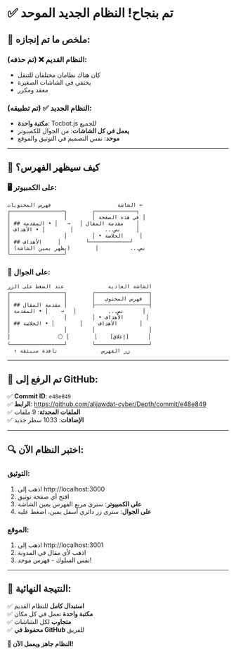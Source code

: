 # ✅ تم بنجاح! النظام الجديد الموحد

## 🎉 **ملخص ما تم إنجازه:**

### **النظام القديم ❌ (تم حذفه):**
- كان هناك نظامان مختلفان للتنقل
- يختفي في الشاشات الصغيرة
- معقد ومكرر

### **النظام الجديد ✅ (تم تطبيقه):**
- **مكتبة واحدة**: Tocbot.js للجميع
- **يعمل في كل الشاشات**: من الجوال للكمبيوتر
- **موحد**: نفس التصميم في التوثيق والموقع

---

## 📱 **كيف سيظهر الفهرس؟**

### 🖥️ **على الكمبيوتر:**
```
الشاشة                     فهرس المحتويات ←
┌─────────────────┐        ┌─────────────┐
│                 │        │ في هذه الصفحة │
│ ## مقدمة المقال │   →   │ • المقدمة    │
│ نص...          │        │ • الأهداف     │
│                 │        │ • الخلاصة     │
│ ## الأهداف     │        └─────────────┘
│ نص...          │        (يظهر يمين الشاشة)
└─────────────────┘
```

### 📱 **على الجوال:**
```
الشاشة العادية              عند الضغط على الزر
┌─────────────────┐        ┌─────────────────┐
│                 │        │   فهرس المحتوى  │
│ ## مقدمة المقال │        ├─────────────────┤
│ نص...          │   →    │ • المقدمة      │
│                 │        │ • الأهداف       │
│ ## الأهداف     │        │ • الخلاصة       │
│                 │        │                 │
│               ⚪ │        │    [إغلاق]      │
└─────────────────┘        └─────────────────┘
  ↑ زر الفهرس              نافذة منبثقة
```

---

## 🚀 **تم الرفع إلى GitHub:**

✅ **Commit ID**: `e48e849`  
✅ **الرابط**: https://github.com/alijawdat-cyber/Depth/commit/e48e849  
✅ **الملفات المحدثة**: 9 ملفات  
✅ **الإضافات**: 1033 سطر جديد  

---

## 🔍 **اختبر النظام الآن:**

### **التوثيق:**
1. اذهب إلى http://localhost:3000
2. افتح أي صفحة توثيق
3. **على الكمبيوتر**: سترى مربع الفهرس يمين الشاشة
4. **على الجوال**: سترى زر دائري أسفل يمين، اضغط عليه

### **الموقع:**
1. اذهب إلى http://localhost:3001
2. اذهب لأي مقال في المدونة
3. نفس السلوك - فهرس موحد!

---

## 🎯 **النتيجة النهائية:**

✅ **استبدال كامل** للنظام القديم  
✅ **مكتبة واحدة** تعمل في كل مكان  
✅ **متجاوب** لكل الشاشات  
✅ **محفوظ في GitHub** للفريق  

**🚀 النظام جاهز ويعمل الآن!**
